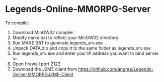 # Legends-Online-MMORPG-Server

To compile:<br/>
1. Download MinGW32 compiler<br/>
2. Modify make.bat to reflect your MinGW32 directory<br/>
3. Run MAKE.BAT to generate legends_srv.exe<br/>
4. Unpack DATA.zip and copy it to the same folder as legends_srv.exe<br/>
5. Run legends_srv.exe and enter your IP address you want to bind server to<br/>
6. Open firewall port 2123<br/>
7. Download the J2ME client from https://github.com/angree/Legends-Online-MMORPGJ2ME-Client<br/>

 
